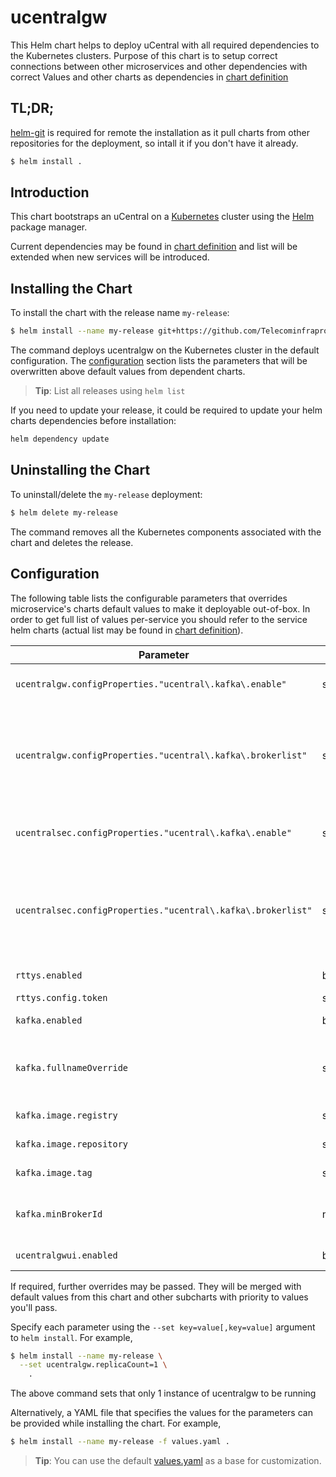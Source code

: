 # ucentralgw

This Helm chart helps to deploy uCentral with all required dependencies to the Kubernetes clusters. Purpose of this chart is to setup correct connections between other microservices and other dependencies with correct Values and other charts as dependencies in [chart definition](Chart.yaml)

## TL;DR;

[helm-git](https://github.com/aslafy-z/helm-git) is required for remote the installation as it pull charts from other repositories for the deployment, so intall it if you don't have it already.

```bash
$ helm install .
```

## Introduction

This chart bootstraps an uCentral on a [Kubernetes](http://kubernetes.io) cluster using the [Helm](https://helm.sh) package manager.

Current dependencies may be found in [chart definition](Chart.yaml) and list will be extended when new services will be introduced.

## Installing the Chart

To install the chart with the release name `my-release`:

```bash
$ helm install --name my-release git+https://github.com/Telecominfraproject/wlan-cloud-ucentral-deploy/@chart?ref=main
```

The command deploys ucentralgw on the Kubernetes cluster in the default configuration. The [configuration](#configuration) section lists the parameters that will be overwritten above default values from dependent charts.

> **Tip**: List all releases using `helm list`

If you need to update your release, it could be required to update your helm charts dependencies before installation:

```bash
helm dependency update
```

## Uninstalling the Chart

To uninstall/delete the `my-release` deployment:

```bash
$ helm delete my-release
```

The command removes all the Kubernetes components associated with the chart and deletes the release.

## Configuration

The following table lists the configurable parameters that overrides microservice's charts default values to make it deployable out-of-box. In order to get full list of values per-service you should refer to the service helm charts (actual list may be found in [chart definition](Chart.yaml)).

| Parameter | Type | Description | Default |
|-----------|------|-------------|---------|
| `ucentralgw.configProperties."ucentral\.kafka\.enable"` | string | Configures uCentralGW to use Kafka for communication | `'true'` |
| `ucentralgw.configProperties."ucentral\.kafka\.brokerlist"` | string | Sets up Kafka broker list for uCentralGW to the predictable Kubernetes service name (see `kafka.fullnameOverride` option description for details) | `'kafka:9092'` |
| `ucentralsec.configProperties."ucentral\.kafka\.enable"` | string | Configures uCentralSec to use Kafka for communication | `'true'` |
| `ucentralsec.configProperties."ucentral\.kafka\.brokerlist"` | string | Sets up Kafka broker list for uCentralSec to the predictable Kubernetes service name (see `kafka.fullnameOverride` option description for details) | `'kafka:9092'` |
| `rttys.enabled` | boolean | Enables [rttys](https://github.com/Telecominfraproject/wlan-cloud-ucentralgw-rtty) deployment | `True` |
| `rttys.config.token` | string | Sets default rttys token |  |
| `kafka.enabled` | boolean | Enables [kafka](https://github.com/bitnami/charts/blob/master/bitnami/kafka/) deployment | `True` |
| `kafka.fullnameOverride` | string | Overrides Kafka Kubernetes service name so it could be predictable and set in microservices configs | `'kafka'` |
| `kafka.image.registry` | string | Kafka Docker image registry | `'docker.io'` |
| `kafka.image.repository` | string | Kafka Docker image repository | `'bitnami/kafka'` |
| `kafka.image.tag` | string | Kafka Docker image tag | `'2.8.0-debian-10-r43'` |
| `kafka.minBrokerId` | number | Sets Kafka minimal broker ID (useful for multi-node Kafka installations) | `100` |
| `ucentralgwui.enabled` | boolean | Enables [uCentralGW-UI](https://github.com/Telecominfraproject/wlan-cloud-ucentralgw-ui) deployment | `True` |

If required, further overrides may be passed. They will be merged with default values from this chart and other subcharts with priority to values you'll pass.

Specify each parameter using the `--set key=value[,key=value]` argument to `helm install`. For example,

```bash
$ helm install --name my-release \
  --set ucentralgw.replicaCount=1 \
    .
```

The above command sets that only 1 instance of ucentralgw to be running

Alternatively, a YAML file that specifies the values for the parameters can be provided while installing the chart. For example,

```bash
$ helm install --name my-release -f values.yaml .
```

> **Tip**: You can use the default [values.yaml](values.yaml) as a base for customization.
